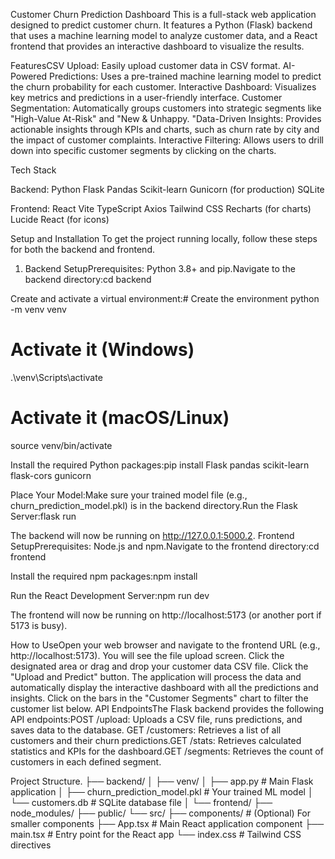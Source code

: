 Customer Churn Prediction Dashboard
This is a full-stack web application designed to predict customer churn. It features a Python (Flask) backend that uses a machine learning model to analyze customer data, and a React frontend that provides an interactive dashboard to visualize the results.

FeaturesCSV Upload: 
Easily upload customer data in CSV format.
AI-Powered Predictions: Uses a pre-trained machine learning model to predict the churn probability for each customer.
Interactive Dashboard: Visualizes key metrics and predictions in a user-friendly interface.
Customer Segmentation: Automatically groups customers into strategic segments like "High-Value At-Risk" and "New & Unhappy.
"Data-Driven Insights: Provides actionable insights through KPIs and charts, such as churn rate by city and the impact of customer complaints.
Interactive Filtering: Allows users to drill down into specific customer segments by clicking on the charts.


Tech Stack

Backend:
Python
Flask
Pandas
Scikit-learn
Gunicorn (for production)
SQLite

Frontend:
React
Vite
TypeScript
Axios
Tailwind CSS
Recharts (for charts)
Lucide React (for icons)


Setup and Installation
To get the project running locally, follow these steps for both the backend and frontend.
1. Backend SetupPrerequisites: Python 3.8+ and pip.Navigate to the backend directory:cd backend

Create and activate a virtual environment:# Create the environment
python -m venv venv

# Activate it (Windows)
.\venv\Scripts\activate

# Activate it (macOS/Linux)
source venv/bin/activate

Install the required Python packages:pip install Flask pandas scikit-learn flask-cors gunicorn

Place Your Model:Make sure your trained model file (e.g., churn_prediction_model.pkl) is in the backend directory.Run the Flask Server:flask run

The backend will now be running on http://127.0.0.1:5000.2. Frontend SetupPrerequisites: Node.js and npm.Navigate to the frontend directory:cd frontend

Install the required npm packages:npm install

Run the React Development Server:npm run dev

The frontend will now be running on http://localhost:5173 (or another port if 5173 is busy).

How to UseOpen your web browser and navigate to the frontend URL (e.g., http://localhost:5173).
You will see the file upload screen. 
Click the designated area or drag and drop your customer data CSV file.
Click the "Upload and Predict" button.
The application will process the data and automatically display the interactive dashboard with all the predictions and insights.
Click on the bars in the "Customer Segments" chart to filter the customer list below.
API EndpointsThe Flask backend provides the following API endpoints:POST /upload: Uploads a CSV file, runs predictions, and saves data to the database.
GET /customers: Retrieves a list of all customers and their churn predictions.GET /stats: Retrieves calculated statistics and KPIs for the dashboard.GET /segments: Retrieves the count of customers in each defined segment.



Project Structure.
├── backend/
│   ├── venv/
│   ├── app.py                      # Main Flask application
│   ├── churn_prediction_model.pkl  # Your trained ML model
│   └── customers.db                # SQLite database file
│
└── frontend/
    ├── node_modules/
    ├── public/
    └── src/
        ├── components/             # (Optional) For smaller components
        ├── App.tsx                 # Main React application component
        ├── main.tsx                # Entry point for the React app
        └── index.css               # Tailwind CSS directives
